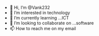 - 👋 Hi, I’m @Vank232
- 👀 I’m interested in technology
- 🌱 I’m currently learning ...ICT
- 💞️ I’m looking to collaborate on ...software
- 📫 How to reach me on my email

<!---
Vank232/Vank232 is a ✨ special ✨ repository because its `README.md` (this file) appears on your GitHub profile.
You can click the Preview link to take a look at your changes.
--->
